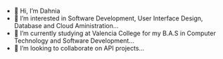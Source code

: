 - 👋 Hi, I’m Dahnia
- 👀 I’m interested in Software Development, User Interface Design, Database and Cloud Aministration...
- 🌱 I’m currently studying at Valencia College for my B.A.S in Computer Technology and Software Development...
- 💞️ I’m looking to collaborate on API projects...



